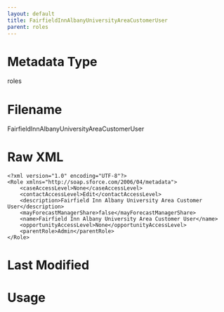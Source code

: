 ```yaml
---
layout: default
title: FairfieldInnAlbanyUniversityAreaCustomerUser
parent: roles
---
```

# Metadata Type
roles


# Filename 
FairfieldInnAlbanyUniversityAreaCustomerUser


# Raw XML
```
<?xml version="1.0" encoding="UTF-8"?>
<Role xmlns="http://soap.sforce.com/2006/04/metadata">
    <caseAccessLevel>None</caseAccessLevel>
    <contactAccessLevel>Edit</contactAccessLevel>
    <description>Fairfield Inn Albany University Area Customer User</description>
    <mayForecastManagerShare>false</mayForecastManagerShare>
    <name>Fairfield Inn Albany University Area Customer User</name>
    <opportunityAccessLevel>None</opportunityAccessLevel>
    <parentRole>Admin</parentRole>
</Role>
```


# Last Modified


# Usage

